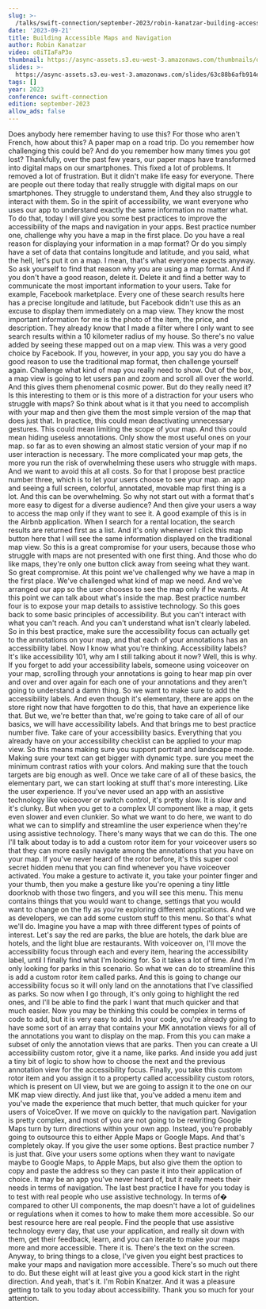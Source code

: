 ```yaml
---
slug: >-
  /talks/swift-connection/september-2023/robin-kanatzar-building-accessible-maps-and-navigation
date: '2023-09-21'
title: Building Accessible Maps and Navigation
author: Robin Kanatzar
video: o8iTIaFaP3o
thumbnail: https://async-assets.s3.eu-west-3.amazonaws.com/thumbnails/o8iTIaFaP3o.jpg
slides: >-
  https://async-assets.s3.eu-west-3.amazonaws.com/slides/63c88b6afb914e3faf50cbfd113b34bb/slides.pdf
tags: []
year: 2023
conference: swift-connection
edition: september-2023
allow_ads: false
---
```

Does anybody here remember having to use this?
For those who aren't French, how about this?
A paper map on a road trip.
Do you remember how challenging this could be?
And do you remember how many times you got lost?
Thankfully, over the past few years, our paper maps have transformed into digital maps on our smartphones.
This fixed a lot of problems.
It removed a lot of frustration.
But it didn't make life easy for everyone.
There are people out there today that really struggle with digital maps on our smartphones.
They struggle to understand them,
And they also struggle to interact with them.
So in the spirit of accessibility, we want everyone who uses our app to understand exactly the same information no matter what.
To do that, today I will give you some best practices to improve the accessibility of the maps and navigation in your apps.
Best practice number one, challenge why you have a map in the first place.
Do you have a real reason for displaying your information in a map format?
Or do you simply have a set of data that contains longitude and latitude, and you said, what the hell, let's put it on a map.
I mean, that's what everyone expects anyway.
So ask yourself to find that reason why you are using a map format.
And if you don't have a good reason, delete it.
Delete it and find a better way to communicate the most important information to your users.
Take for example, Facebook marketplace.
Every one of these search results here has a precise longitude and latitude, but Facebook didn't use this as an excuse to display them immediately on a map view.
They know the most important information for me is the photo of the item, the price, and description. They already know that I made a filter where I only want to see search results within a 10 kilometer radius of my house. So there's no value added by seeing these mapped out on a map view. This was a very good choice by Facebook.
If you, however, in your app, you say you do have a good reason to use the traditional map format, then challenge yourself again.
Challenge what kind of map you really need to show.
Out of the box, a map view is going to let users pan and zoom and scroll all over the world.
And this gives them phenomenal cosmic power.
But do they really need it?
Is this interesting to them or is this more of a distraction for your users who struggle with maps?
So think about what is it that you need to accomplish with your map and then give them the most simple version of the map that does just that.
In practice, this could mean deactivating unnecessary gestures.
This could mean limiting the scope of your map.
And this could mean hiding useless annotations.
Only show the most useful ones on your map. so far as to even showing an almost static version of your map if no user interaction is necessary.
The more complicated your map gets, the more you run the risk of overwhelming these users who struggle with maps.
And we want to avoid this at all costs.
So for that I propose best practice number three, which is to let your users choose to see your map. an app and seeing a full screen, colorful, annotated, movable map first thing is a lot.
And this can be overwhelming.
So why not start out with a format that's more easy to digest for a diverse audience?
And then give your users a way to access the map only if they want to see it.
A good example of this is in the Airbnb application.
When I search for a rental location, the search results are returned first as a list.
And it's only whenever I click this map button here that I will see the same information displayed on the traditional map view.
So this is a great compromise for your users, because those who struggle with maps are not presented with one first thing.
And those who do like maps, they're only one button click away from seeing what they want.
So great compromise.
At this point we've challenged why we have a map in the first place.
We've challenged what kind of map we need.
And we've arranged our app so the user chooses to see the map only if he wants.
At this point we can talk about what's inside the map.
Best practice number four is to expose your map details to assistive technology.
So this goes back to some basic principles of accessibility.
But you can't interact with what you can't reach.
And you can't understand what isn't clearly labeled.
So in this best practice, make sure the accessibility focus can actually get to the annotations on your map, and that each of your annotations has an accessibility label.
Now I know what you're thinking.
Accessibility labels?
It's like accessibility 101, why am I still talking about it now?
Well, this is why.
If you forget to add your accessibility labels, someone using voiceover on your map, scrolling through your annotations is going to hear map pin over and over and over again for each one of your annotations and they aren't going to understand a damn thing.
So we want to make sure to add the accessibility labels.
And even though it's elementary, there are apps on the store right now that have forgotten to do this, that have an experience like that.
But we, we're better than that, we're going to take care of all of our basics, we will have accessibility labels.
And that brings me to best practice number five.
Take care of your accessibility basics.
Everything that you already have on your accessibility checklist can be applied to your map view.
So this means making sure you support portrait and landscape mode.
Making sure your text can get bigger with dynamic type. sure you meet the minimum contrast ratios with your colors.
And making sure that the touch targets are big enough as well.
Once we take care of all of these basics, the elementary part, we can start looking at stuff that's more interesting.
Like the user experience.
If you've never used an app with an assistive technology like voiceover or switch control, it's pretty slow.
It is slow and it's clunky.
But when you get to a complex UI component like a map, it gets even slower and even clunkier.
So what we want to do here, we want to do what we can to simplify and streamline the user experience when they're using assistive technology.
There's many ways that we can do this.
The one I'll talk about today is to add a custom rotor item for your voiceover users so that they can more easily navigate among the annotations that you have on your map.
If you've never heard of the rotor before, it's this super cool secret hidden menu that you can find whenever you have voiceover activated.
You make a gesture to activate it, you take your pointer finger and your thumb, then you make a gesture like you're opening a tiny little doorknob with those two fingers, and you will see this menu.
This menu contains things that you would want to change, settings that you would want to change on the fly as you're exploring different applications.
And we as developers, we can add some custom stuff to this menu.
So that's what we'll do.
Imagine you have a map with three different types of points of interest.
Let's say the red are parks, the blue are hotels, the dark blue are hotels, and the light blue are restaurants.
With voiceover on, I'll move the accessibility focus through each and every item, hearing the accessibility label, until I finally find what I'm looking for.
So it takes a lot of time.
And I'm only looking for parks in this scenario.
So what we can do to streamline this is add a custom rotor item called parks.
And this is going to change our accessibility focus so it will only land on the annotations that I've classified as parks.
So now when I go through, it's only going to highlight the red ones, and I'll be able to find the park I want that much quicker and that much easier.
Now you may be thinking this could be complex in terms of code to add, but it is very easy to add.
In your code, you're already going to have some sort of an array that contains your MK annotation views for all of the annotations you want to display on the map.
From this you can make a subset of only the annotation views that are parks.
Then you can create a UI accessibility custom rotor, give it a name, like parks.
And inside you add just a tiny bit of logic to show how to choose the next and the previous annotation view for the accessibility focus.
Finally, you take this custom rotor item and you assign it to a property called accessibility custom rotors, which is present on UI view, but we are going to assign it to the one on our MK map view directly.
And just like that, you've added a menu item and you've made the experience that much better, that much quicker for your users of VoiceOver.
If we move on quickly to the navigation part.
Navigation is pretty complex, and most of you are not going to be rewriting Google Maps turn by turn directions within your own app.
Instead, you're probably going to outsource this to either Apple Maps or Google Maps.
And that's completely okay.
If you give the user some options.
Best practice number 7 is just that.
Give your users some options when they want to navigate maybe to Google Maps, to Apple
Maps, but also give them the option to copy and paste the address so they can paste it into their application of choice.
It may be an app you've never heard of, but it really meets their needs in terms of navigation.
The last best practice I have for you today is to test with real people who use assistive technology.
In terms of� compared to other UI components, the map doesn't have a lot of guidelines or regulations when it comes to how to make them more accessible.
So our best resource here are real people.
Find the people that use assistive technology every day, that use your application, and really sit down with them, get their feedback, learn, and you can iterate to make your maps more and more accessible.
There it is.
There's the text on the screen.
Anyway, to bring things to a close, I've given you eight best practices to make your maps and navigation more accessible.
There's so much out there to do.
But these eight will at least give you a good kick start in the right direction.
And yeah, that's it.
I'm Robin Knatzer.
And it was a pleasure getting to talk to you today about accessibility.
Thank you so much for your attention.